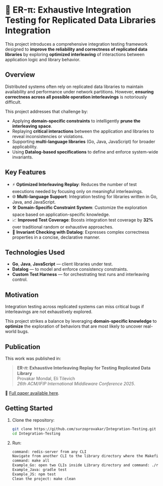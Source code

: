 # 🧪 ER-π: Exhaustive Integration Testing for Replicated Data Libraries Integration

This project introduces a comprehensive integration testing framework designed to **improve the reliability and correctness of replicated data libraries** by exploring **optimized interleaving** of interactions between application logic and library behavior.

## Overview

Distributed systems often rely on replicated data libraries to maintain availability and performance under network partitions. However, **ensuring correctness across all possible operation interleavings** is notoriously difficult.

This project addresses that challenge by:
- Applying **domain-specific constraints** to intelligently **prune the interleaving space**.
- Replaying **critical interactions** between the application and libraries to reveal inconsistencies or violations.
- Supporting **multi-language libraries** (Go, Java, JavaScript) for broader applicability.
- Using **Datalog-based specifications** to define and enforce system-wide invariants.

## Key Features

- ⚡ **Optimized Interleaving Replay**: Reduces the number of test executions needed by focusing only on meaningful interleavings.
- 🌐 **Multi-language Support**: Integration testing for libraries written in Go, Java, and JavaScript.
- 🛠️ **Domain-Specific Constraint System**: Customize the exploration space based on application-specific knowledge.
- 📈 **Improved Test Coverage**: Boosts integration test coverage by **32%** over traditional random or exhaustive approaches.
- 🔎 **Invariant Checking with Datalog**: Expresses complex correctness properties in a concise, declarative manner.

## Technologies Used

- **Go**, **Java**, **JavaScript** — client libraries under test.
- **Datalog** — to model and enforce consistency constraints.
- **Custom Test Harness** — for orchestrating test runs and interleaving control.

## Motivation

Integration testing across replicated systems can miss critical bugs if interleavings are not exhaustively explored.

This project strikes a balance by leveraging **domain-specific knowledge** to **optimize** the exploration of behaviors that are most likely to uncover real-world bugs.

## Publication

This work was published in:

> **ER-𝜋: Exhaustive Interleaving Replay for Testing Replicated Data Library**  
> Provakar Mondal, Eli Tilevich  
> *26th ACM/IFIP International Middleware Conference 2025*.

📄 [Full paper available here](https://people.cs.vt.edu/provakar/Middleware_25__ER_%f0%9d%9c%8b_.pdf).

## Getting Started

1. Clone the repository:
   ```bash
   git clone https://github.com/surzoprovakar/Integration-Testing.git
   cd Integration-Testing

2. Run:
   ```bash
   command: redis-server from any CLI
   Navigate from another CLI to the library directory where the Makefile is located
   command: make all
   Example_Go: open two CLIs inside Library directory and command: ./r1.sh and ./r2.sh
   Example_Java: gradle test
   Example_JS: npm test
   Clean the project: make clean

